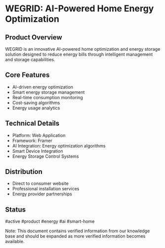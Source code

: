 # WEGRID: AI-Powered Home Energy Optimization

## Product Overview
WEGRID is an innovative AI-powered home optimization and energy storage solution designed to reduce energy bills through intelligent management and storage capabilities.

## Core Features
- AI-driven energy optimization
- Smart energy storage management
- Real-time consumption monitoring
- Cost-saving algorithms
- Energy usage analytics

## Technical Details
- Platform: Web Application
- Framework: Framer
- AI Integration: Energy optimization algorithms
- Smart Device Integration
- Energy Storage Control Systems

## Distribution
- Direct to consumer website
- Professional installation services
- Energy provider partnerships

## Status
#active #product #energy #ai #smart-home

Note: This document contains verified information from our knowledge base and should be expanded as more verified information becomes available.